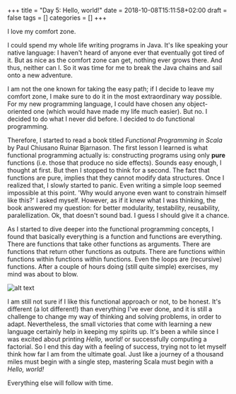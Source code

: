 +++
title = "Day 5: Hello, world!"
date = 2018-10-08T15:11:58+02:00
draft = false
tags = []
categories = []
+++

I love my comfort zone.



I could spend my whole life writing programs in Java. It's like speaking your native language: I haven't heard of anyone ever that eventually got tired of it. But as nice as the comfort zone can get, nothing ever grows there. And thus, neither can I. So it was time for me to break the Java chains and sail onto a new adventure. 



I am not the one known for taking the easy path; if I decide to leave my comfort zone, I make sure to do it in the most extraordinary way possible. For my new programming language, I could have chosen any object-oriented one (which would have made my life much easier). But no. I decided to do what I never did before. I decided to do functional programming.



Therefore, I started to read a book titled _Functional Programming in Scala_ by Paul Chiusano Ruinar Bjarnason. The first lesson I learned is what functional programming actually is: constructing programs using only __pure__ functions (i.e. those that produce no side effects). Sounds easy enough, I thought at first. But then I stopped to think for a second. The fact that functions are pure, implies that they cannot modify data structures. Once I realized that, I slowly started to panic. Even writing a simple loop seemed impossible at this point. 'Why would anyone even want to constrain himself like this?' I asked myself. However, as if it knew what I was thinking, the book answered my question: for better modularity, testability, reusability, paralellization. Ok, that doesn't sound bad. I guess I should give it a chance.



As I started to dive deeper into the functional programming concepts, I found that basically everything is a function and functions are everything. There are functions that take other functions as arguments. There are functions that return other functions as outputs. There are functions within functions within functions within functions. Even the loops are (recursive) functions. After a couple of hours doing (still quite simple) exercises, my mind was about to blow.



![alt text](https://cdn-images-1.medium.com/max/1600/1*LQNs6y64Jg9PT0XzmpMlnA.jpeg)



I am still not sure if I like this functional approach or not, to be honest. It's different (a lot different!) than everything I've ever done, and it is still a challenge to change my way of thinking and solving problems, in order to adapt. Nevertheless, the small victories that come with learning a new language certainly help in keeping my spirits up. It's been a while since I was excited about printing _Hello, world!_ or successfully computing a factorial. So I end this day with a feeling of success, trying not to let myself think how far I am from the ultimate goal. Just like a journey of a thousand miles must begin with a single step, mastering Scala must begin with a _Hello, world!_ 

Everything else will follow with time.